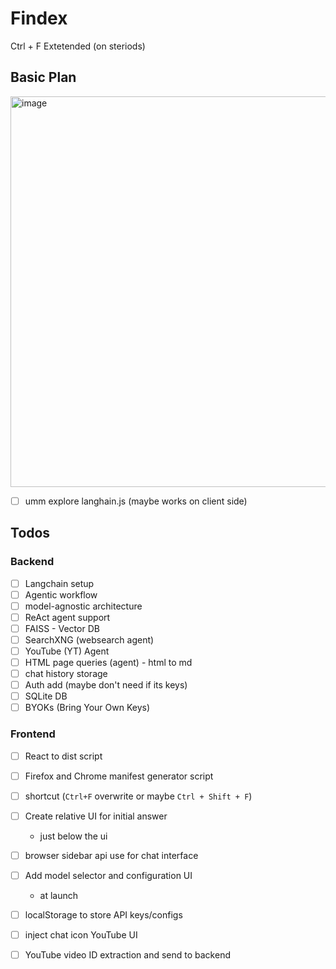 # Findex

Ctrl + F Extetended (on steriods)

## Basic Plan

<img width="1050" height="625" alt="image" src="https://github.com/user-attachments/assets/2dfc5f35-1615-4b48-ad75-c6859fb7b730" />

- [ ] umm explore langhain.js (maybe works on client side)

## Todos

### Backend

- [ ] Langchain setup
- [ ] Agentic workflow
- [ ] model-agnostic architecture
- [ ] ReAct agent support
- [ ] FAISS - Vector DB
- [ ] SearchXNG (websearch agent)
- [ ] YouTube (YT) Agent
- [ ] HTML page queries (agent) - html to md
- [ ] chat history storage
- [ ] Auth add (maybe don't need if its keys)
- [ ] SQLite DB
- [ ] BYOKs (Bring Your Own Keys)

### Frontend

- [ ] React to dist script
- [ ] Firefox and Chrome manifest generator script
- [ ] shortcut (`Ctrl+F` overwrite or maybe `Ctrl + Shift + F`)
- [ ] Create relative UI for initial answer

  - just below the ui

- [ ] browser sidebar api use for chat interface
- [ ] Add model selector and configuration UI

  - at launch

- [ ] localStorage to store API keys/configs
- [ ] inject chat icon YouTube UI
- [ ] YouTube video ID extraction and send to backend
